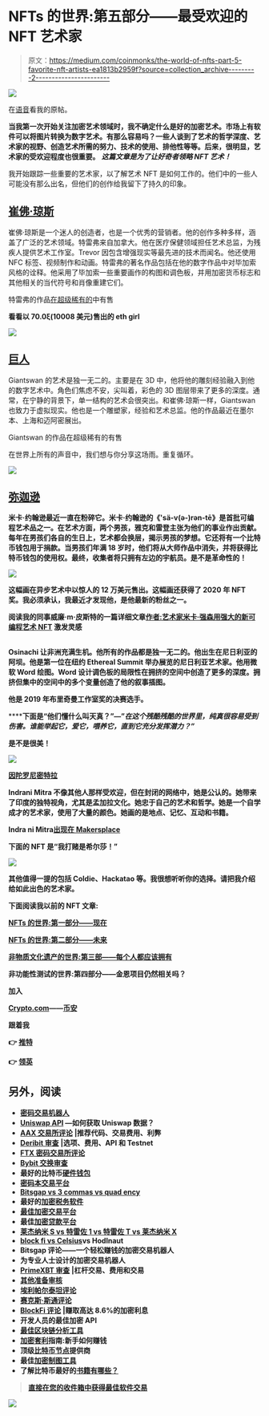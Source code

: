 # NFTs 的世界:第五部分——最受欢迎的 NFT 艺术家

> 原文：<https://medium.com/coinmonks/the-world-of-nfts-part-5-favorite-nft-artists-ea1813b2959f?source=collection_archive---------2----------------------->

![](img/542e7c38fc3dea71d801597f20a11de9.png)

在[语音](https://www.voice.com/post/@tulip/the-world-of-nfts-part-5-favorite-nft-artists-1607697902-1)看我的原帖。

**当我第一次开始关注加密艺术领域时，我不确定什么是好的加密艺术。市场上有软件可以将图片转换为数字艺术。有那么容易吗？一些人谈到了艺术的哲学深度、艺术家的视野、创造艺术所需的努力、技术的使用、排他性等等。后来，很明显，艺术家的受欢迎程度也很重要。** ***这篇文章是为了让好奇者领略 NFT 艺术！***

我开始跟踪一些重要的艺术家，以了解艺术 NFT 是如何工作的。他们中的一些人可能没有那么出名，但他们的创作给我留下了持久的印象。

## [**崔佛·琼斯**](https://trevorjonesart.com/nfts.html)

崔佛·琼斯是一个迷人的创造者，也是一个优秀的营销者。他的创作多种多样，涵盖了广泛的艺术领域。特雷弗来自加拿大。他在医疗保健领域担任艺术总监，为残疾人提供艺术工作室。Trevor 因包含增强现实等最先进的技术而闻名。他还使用 NFC 标签、视频制作和动画。特雷弗的著名作品包括在他的数字作品中对毕加索风格的诠释。他采用了毕加索一些重要画作的构图和调色板，并用加密货币标志和其他相关的当代符号和肖像重建它们。

特雷弗的作品[在超级稀有的](https://superrare.co/trevorjonesart)中有售

**看看以 70.0ξ(10008 美元)售出的 eth girl**

![](img/79539fed87c43d96b2050de23874982e.png)

## [**巨人**](https://superrare.co/giantswan)

Giantswan 的艺术是独一无二的。主要是在 3D 中，他将他的雕刻经验融入到他的数字艺术中。角色们焦虑不安，尖叫着，彩色的 3D 图层带来了更多的深度。通常，在宁静的背景下，单一结构的艺术会很突出。和崔佛·琼斯一样，Giantswan 也致力于虚拟现实。他也是一个雕塑家，经验和艺术总监。他的作品最近在墨尔本、上海和迈阿密展出。

Giantswan 的作品在超级稀有的有售

在世界上所有的声音中，我们想与你分享这场雨。重复循环。

**![](img/081c12a1d9f0f591bbd379283f7ee38f.png)**

## **[**弥迦逊**](https://async.art/featured/micah-johnson)**

**米卡·约翰逊最近一直在粉碎它。米卡·约翰逊的《'sä-v(ə-)rən-tē》是首批可编程艺术品之一。在艺术方面，两个男孩，雅克和雷登主张为他们的事业作出贡献。每年在男孩们各自的生日上，艺术都会换层，揭示男孩的梦想。它还将有一个比特币钱包用于捐款。当男孩们年满 18 岁时，他们将从大师作品中消失，并将获得比特币钱包的使用权。最终，收集者将只拥有左边的宇航员。是不是革命性的！**

**![](img/35e84ea950917f078fa67cc40b2dbc61.png)**

**这幅画在异步艺术中以惊人的 12 万美元售出。这幅画还获得了 2020 年 NFT 奖。我必须承认，我最近才发现他，是他最新的粉丝之一。**

**阅读我的同事威廉·m·皮斯特的一篇详细文章[作者:艺术家米卡·强森用强大的新可编程艺术 NFT](https://voice.com/post/@wmp/nftwriter-artist-micah-johnson-inspires-with-powerful-new-programmable-art-nft-1603908790-1) 激发灵感**

## **[](https://osinachiart.com/)**

****Osinachi 让非洲充满生机。他所有的作品都是独一无二的。他出生在尼日利亚的阿坝。他是第一位在纽约 Ethereal Summit 举办展览的尼日利亚艺术家。他用微软 Word 绘图。Word 设计调色板的局限性在拥挤的空间中创造了更多的深度。拥挤但集中的空间中的多个变量创造了他的叙事插图。****

****他是 2019 年布里奇曼工作室奖的决赛选手。****

******下面是“他们懂什么叫天真？”—”***在这个残酷残酷的世界里，纯真很容易受到伤害。谁能举起它，爱它，喂养它，直到它充分发挥潜力？”*****

****是不是很美！****

****![](img/ed50a0b614a437123dce98f3174a49ab.png)****

****[**因陀罗尼密特拉**](https://makersplace.com/mitrai)****

****Indrani Mitra 不像其他人那样受欢迎，但在封闭的网络中，她是公认的。她带来了印度的独特视角，尤其是孟加拉文化。她忠于自己的艺术和哲学。她是一个自学成才的艺术家，使用了大量的颜色。她画的是地点、记忆、互动和书籍。****

****Indra ni Mitra[出现在 Makersplace](https://makersplace.com/mitrai)****

****下面的 NFT 是“我打赌是希尔莎！”****

****![](img/1df0e8bdb82aee5be18b7ece2cd63ef8.png)****

****其他值得一提的包括 Coldie、Hackatao 等。我很想听听你的选择。请把我介绍给如此出色的艺术家。****

******下面阅读我以前的 NFT 文章:******

****[NFTs 的世界:第一部分——现在](/coinmonks/the-world-of-nfts-part-1-the-present-8a2de175c2e9)****

****[NFTs 的世界:第二部分——未来](/coinmonks/the-world-of-nfts-part-2-the-future-eb0f9c965f55)****

****[非物质文化遗产的世界:第三部——每个人都应该拥有](https://tulip311bit.medium.com/the-world-of-nfts-part3-everybody-should-rarible-f33b5c30b65d)****

****非功能性测试的世界:第四部分——金恩项目仍然相关吗？****

******加入******

****[Crypto.com](https://binance.com/en/register?ref=E8PCD3AF)——[币安](https://platinum.crypto.com/r/sut3pd9bzn)****

******跟着我******

******👉** [推特](https://twitter.com/rumadas123)****

******👉** [领英](https://www.linkedin.com/in/ruma-das-a1439320/)****

## ****另外，阅读****

*   ****[密码交易机器人](/coinmonks/crypto-trading-bot-c2ffce8acb2a)****
*   ****[Uniswap API](https://bitquery.io/blog/uniswap-pool-api) —如何获取 Uniswap 数据？****
*   ****[AAX 交易所评论](/coinmonks/aax-exchange-review-2021-67c5ea09330c) |推荐代码、交易费用、利弊****
*   ****[Deribit 审查](/coinmonks/deribit-review-options-fees-apis-and-testnet-2ca16c4bbdb2) |选项、费用、API 和 Testnet****
*   ****[FTX 密码交易所评论](/coinmonks/ftx-crypto-exchange-review-53664ac1198f)****
*   ****[Bybit 交换审查](/coinmonks/bybit-exchange-review-dbd570019b71)****
*   ****最好的比特币[硬件钱包](/coinmonks/the-best-cryptocurrency-hardware-wallets-of-2020-e28b1c124069?source=friends_link&sk=324dd9ff8556ab578d71e7ad7658ad7c)****
*   ****[密码本交易平台](/coinmonks/top-10-crypto-copy-trading-platforms-for-beginners-d0c37c7d698c)****
*   ****[Bitsgap vs 3 commas vs quad ency](https://blog.coincodecap.com/bitsgap-3commas-quadency)****
*   ****最好的[加密税务软件](/coinmonks/best-crypto-tax-tool-for-my-money-72d4b430816b)****
*   ****[最佳加密交易平台](/coinmonks/the-best-crypto-trading-platforms-in-2020-the-definitive-guide-updated-c72f8b874555)****
*   ****最佳[加密贷款平台](/coinmonks/top-5-crypto-lending-platforms-in-2020-that-you-need-to-know-a1b675cec3fa)****
*   ****[莱杰纳米 S vs 特雷佐 1 vs 特雷佐 T vs 莱杰纳米 X](https://blog.coincodecap.com/ledger-nano-s-vs-trezor-one-ledger-nano-x-trezor-t)****
*   ****[block fi vs Celsius](/coinmonks/blockfi-vs-celsius-vs-hodlnaut-8a1cc8c26630)vs Hodlnaut****
*   ****Bitsgap 评论——一个轻松赚钱的加密交易机器人****
*   ****为专业人士设计的加密交易机器人****
*   ****[PrimeXBT 审查](/coinmonks/primexbt-review-88e0815be858) |杠杆交易、费用和交易****
*   ****[其他准备审核](https://blog.coincodecap.com/altrady-reivew)****
*   ****[埃利帕尔泰坦评论](/coinmonks/ellipal-titan-review-85e9071dd029)****
*   ****[赛克斯·斯通评论](https://blog.coincodecap.com/secux-stone-hardware-wallet-review)****
*   ****[BlockFi 评论](/coinmonks/blockfi-review-53096053c097) |赚取高达 8.6%的加密利息****
*   ****开发人员的最佳加密 API****
*   ****[最佳区块链分析工具](https://bitquery.io/blog/best-blockchain-analysis-tools-and-software)****
*   ****[加密套利](/coinmonks/crypto-arbitrage-guide-how-to-make-money-as-a-beginner-62bfe5c868f6)指南:新手如何赚钱****
*   ****顶级[比特币节点](https://blog.coincodecap.com/bitcoin-node-solutions)提供商****
*   ****最佳[加密制图工具](/coinmonks/what-are-the-best-charting-platforms-for-cryptocurrency-trading-85aade584d80)****
*   ****了解比特币最好的[书籍有哪些？](/coinmonks/what-are-the-best-books-to-learn-bitcoin-409aeb9aff4b)****

> ****[直接在您的收件箱中获得最佳软件交易](/coinmonks/newsletters/coinmonks)****

****[![](img/160ce73bd06d46c2250251e7d5969f9d.png)](https://medium.com/coinmonks/newsletters/coinmonks)****